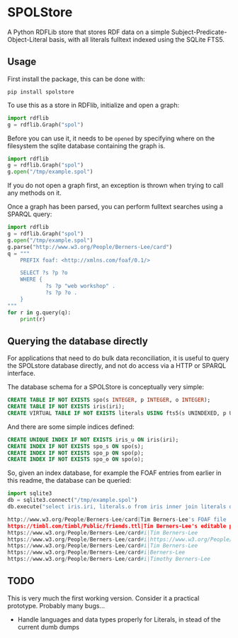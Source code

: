 # SPOLStore

A Python RDFLib store that stores RDF data on a simple Subject-Predicate-Object-Literal basis, with all literals fulltext indexed using the SQLite FTS5.

## Usage

First install the package, this can be done with:

```shell
pip install spolstore
```

To use this as a store in RDFlib, initialize and open a graph:

```python
import rdflib
g = rdflib.Graph("spol")
```

Before you can use it, it needs to be `opened` by specifying where on the filesystem the sqlite database containing the graph is.

```python
import rdflib
g = rdflib.Graph("spol")
g.open("/tmp/example.spol")
```

If you do not open a graph first, an exception is thrown when trying to call any methods on it.

Once a graph has been parsed, you can perform fulltext searches using a SPARQL query:

```python
import rdflib
g = rdflib.Graph("spol")
g.open("/tmp/example.spol")
g.parse("http://www.w3.org/People/Berners-Lee/card")
q = """
    PREFIX foaf: <http://xmlns.com/foaf/0.1/>

    SELECT ?s ?p ?o
    WHERE {
            ?s ?p "web workshop" .
            ?s ?p ?o .
    }
"""
for r in g.query(q):
    print(r)
```

## Querying the database directly

For applications that need to do bulk data reconciliation, it is useful to query the SPOLstore database directly,
and not do access via a HTTP or SPARQL interface.

The database schema for a SPOLStore is conceptually very simple:

```sql
CREATE TABLE IF NOT EXISTS spo(s INTEGER, p INTEGER, o INTEGER);
CREATE TABLE IF NOT EXISTS iris(iri);
CREATE VIRTUAL TABLE IF NOT EXISTS literals USING fts5(s UNINDEXED, p UNINDEXED, o);
```

And there are some simple indices defined:

```sql
CREATE UNIQUE INDEX IF NOT EXISTS iris_u ON iris(iri);
CREATE INDEX IF NOT EXISTS spo_s ON spo(s);
CREATE INDEX IF NOT EXISTS spo_p ON spo(p);
CREATE INDEX IF NOT EXISTS spo_o ON spo(o);
```

So, given an index database, for example the FOAF entries from earlier in this readme, the database can be queried:

```python
import sqlite3
db = sqlite3.connect("/tmp/example.spol")
db.execute("select iris.iri, literals.o from iris inner join literals on iris.rowid = literals.s where o match 'Lee'")

http://www.w3.org/People/Berners-Lee/card|Tim Berners-Lee's FOAF file
https://timbl.com/timbl/Public/friends.ttl|Tim Berners-Lee's editable profile
https://www.w3.org/People/Berners-Lee/card#i|Tim Berners-Lee
https://www.w3.org/People/Berners-Lee/card#i|https://www.w3.org/People/Berners-Lee/card#i
https://www.w3.org/People/Berners-Lee/card#i|Tim Berners-Lee
https://www.w3.org/People/Berners-Lee/card#i|Berners-Lee
https://www.w3.org/People/Berners-Lee/card#i|Timothy Berners-Lee
```

## TODO

This is very much the first working version. Consider it a practical prototype. Probably many bugs...

- Handle languages and data types properly for Literals, in stead of the current dumb dumps
